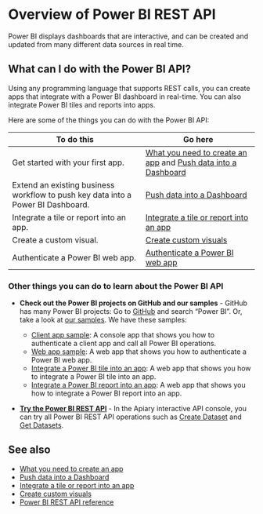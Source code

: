﻿<properties
   pageTitle="Overview of Power BI REST API"
   description="Overview of Power BI REST API"
   services="powerbi"
   documentationCenter=""
   authors="dvana"
   manager="mblythe"
   editor=""
   tags=""/>

<tags
   ms.service="powerbi"
   ms.devlang="NA"
   ms.topic="article"
   ms.tgt_pltfrm="NA"
   ms.workload="powerbi"
   ms.date="02/22/2016"
   ms.author="derrickv"/>

# Overview of Power BI REST API

Power BI displays dashboards that are interactive, and can be created and updated from many different data sources in real time.

## What can I do with the Power BI API?

Using any programming language that supports REST calls, you can create apps that integrate with a Power BI dashboard in real-time. You can also integrate Power BI tiles and reports into apps.

Here are some of the things you can do with the Power BI API:

|**To do this**| **Go here**
|---|---
|Get started with your first app.| [What you need to create an app](powerbi-developer-what-you-need-to-create-an-app.md) and [Push data into a Dashboard](powerbi-developer-walkthrough-push-data.md)
|Extend an existing business workflow to push key data into a Power BI Dashboard. |[Push data into a Dashboard](powerbi-developer-walkthrough-push-data)
|Integrate a tile or report into an app.|[Integrate a tile or report into an app](powerbi-developer-integrate-a-power-bi-tile-or-report.md)
|Create a custom visual.| [Create custom visuals](powerbi-custom-visuals-create-for-the-gallery.md)
|Authenticate a Power BI web app.|[Authenticate a Power BI web app](powerbi-developer-authenticate-a-web-app.md)

### Other things you can do to learn about the Power BI API

- **Check out the Power BI projects on GitHub and our samples** - GitHub has many Power BI projects: Go to [GitHub](https://github.com/search?utf8=%E2%9C%93&q=Power+BI) and search “Power BI”. Or, take a look at [our samples](http://go.microsoft.com/fwlink/?LinkId=618971). We have these samples:
	- [Client app sample](https://msdn.microsoft.com/library/mt186159.aspx): A console app that shows you how to authenticate a client app and call all Power BI operations.
	- [Web app sample](https://msdn.microsoft.com/library/mt186158.aspx): A web app that shows you how to authenticate a Power BI web app.
  - [Integrate a Power BI tile into an app](https://msdn.microsoft.com/library/mt576402.aspx): A web app that shows you how to integrate a Power BI tile into an app.
  - [Integrate a Power BI report into an app](https://msdn.microsoft.com/library/mt631357.aspx): A web app that shows you how to integrate a Power BI report into an app.


- [**Try the Power BI REST API**](http://docs.powerbi.apiary.io/) -
In the Apiary interactive API console, you can try all Power BI REST API operations such as [Create Dataset](https://msdn.microsoft.com/library/mt203562.aspx) and [Get Datasets](https://msdn.microsoft.com/library/mt203567.aspx).

## See also
- [What you need to create an app](powerbi-developer-what-you-need-to-create-an-app.md)
- [Push data into a Dashboard](powerbi-developer-push-data-into-a-dashboard.md)
- [Integrate a tile or report into an app](powerbi-developer-integrate-a-power-bi-tile-or-report.md)
- [Create custom visuals](powerbi-custom-visuals-create-for-the-gallery.md)
- [Power BI REST API reference](https://msdn.microsoft.com/library/mt147898.aspx)
